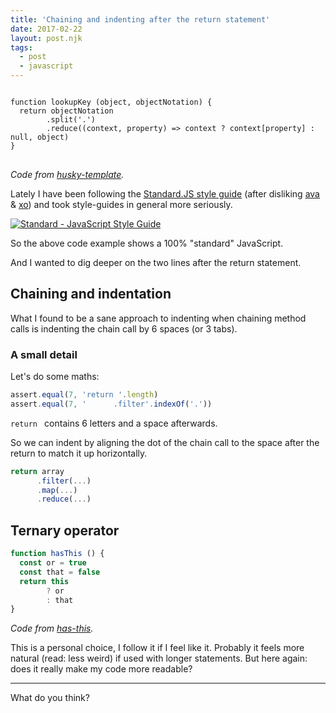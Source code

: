 ```yaml
---
title: 'Chaining and indenting after the return statement'
date: 2017-02-22
layout: post.njk
tags:
  - post
  - javascript
---
```


<pre class="f4">
<code>
function lookupKey (object, objectNotation) {
  return objectNotation
        .split('.')
        .reduce((context, property) => context ? context[property] : null, object)
}
</code>
</pre>

*Code from [husky-template](https://github.com/christian-fei/husky-template/blob/master/utils.js#L6).*

Lately I have been following the [Standard.JS style guide](http://standardjs.com/) (after disliking [ava](https://www.npmjs.com/package/ava) & [xo](https://www.npmjs.com/package/xo)) and took style-guides in general more seriously.

[![Standard - JavaScript Style Guide](https://cdn.rawgit.com/feross/standard/master/badge.svg)](https://github.com/feross/standard)

So the above code example shows a 100% "standard" JavaScript.

And I wanted to dig deeper on the two lines after the return statement.

## Chaining and indentation

What I found to be a sane approach to indenting when chaining method calls is indenting the chain call by 6 spaces (or 3 tabs).

### A small detail

Let's do some maths:

```js
assert.equal(7, 'return '.length)
assert.equal(7, '      .filter'.indexOf('.'))
```

`return ` contains 6 letters and a space afterwards.

So we can indent by aligning the dot of the chain call to the space after the return to match it up horizontally.

```js
return array
      .filter(...)
      .map(...)
      .reduce(...)
```

## Ternary operator

```js
function hasThis () {
  const or = true
  const that = false
  return this
        ? or
        : that
}
```
*Code from [has-this](https://github.com/christian-fei/has-this/blob/master/index.js#L3).*

This is a personal choice, I follow it if I feel like it. Probably it feels more natural (read: less weird) if used with longer statements. But here again: does it really make my code more readable?

---

What do you think?
